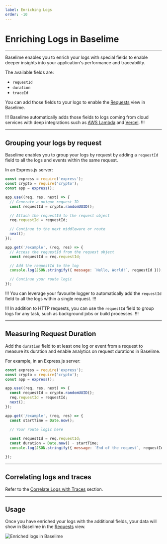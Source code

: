 ```yaml
---
label: Enriching Logs
order: -10
---
```


# Enriching Logs in Baselime

---

Baselime enables you to enrich your logs with special fields to enable deeper insights into your application's performance and traceability.

The available fields are:
- `requestId`
- `duration`
- `traceId`

You can add those fields to your logs to enable the [Requests](../analysing-data/overview.md) view in Baselime.

!!!
Baselime automatically adds those fields to logs coming from cloud services with deep integrations such as [AWS Lambda](./aws/lambda-logs.md) and [Vercel](./vercel.md).
!!!

---

## Grouping your logs by request

Baselime enables you to group your logs by request by adding a `requestId` field to all the logs and events within the same request.

In an Express.js server:

```javascript #
const express = require('express');
const crypto = require('crypto');
const app = express();

app.use((req, res, next) => {
  // Generate a unique request ID
  const requestId = crypto.randomUUID();

  // Attach the requestId to the request object
  req.requestId = requestId;

  // Continue to the next middleware or route
  next();
});

app.get('/example', (req, res) => {
  // Access the requestId from the request object
  const requestId = req.requestId;

  // Add the requestId to the log
  console.log(JSON.stringify({ message: `Hello, World!`, requestId }));

  // Continue your route logic
});
```

!!!
You can leverage your favourite logger to automatically add the `requestId` field to all the logs within a single request.
!!!

!!!
In addition to HTTP requests, you can use the `requestId` field to group logs for any task, such as background jobs or build processes.
!!!

---

## Measuring Request Duration

Add the `duration` field to at least one log or event from a request to measure its duration and enable analytics on request durations in Baselime.

For example, in an Express.js server:

```javascript #
const express = require('express');
const crypto = require('crypto');
const app = express();

app.use((req, res, next) => {
  const requestId = crypto.randomUUID();
  req.requestId = requestId;
  next();
});

app.get('/example', (req, res) => {
  const startTime = Date.now();

  // Your route logic here
  
  const requestId = req.requestId;
  const duration = Date.now() - startTime;
  console.log(JSON.stringify({ message: `End of the request`, requestId, duration }));

});
```
---

## Correlating logs and traces

Refer to the [Correlate Logs with Traces](./opentelemetry/logs-correlation.md) section.

---

## Usage

Once you have enriched your logs with the additional fields, your data will show in Baselime in the [Requests](../analysing-data/overview.md) view.

![Enriched logs in Baselime](../../assets/images/illustrations/sending-data/enriching-logs.png)